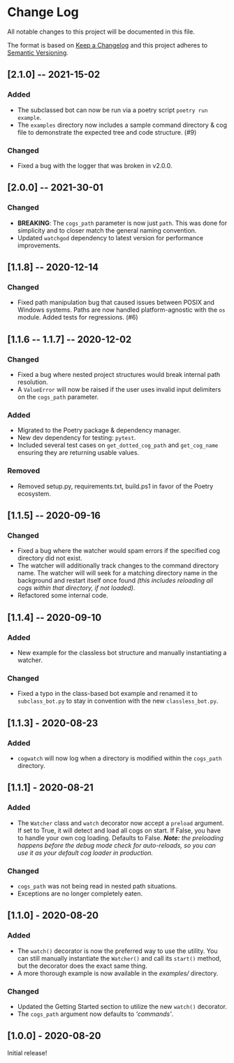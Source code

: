# Change Log
All notable changes to this project will be documented in this file.
 
The format is based on [Keep a Changelog](http://keepachangelog.com/)
and this project adheres to [Semantic Versioning](http://semver.org/).

## [2.1.0] -- 2021-15-02

### Added
- The subclassed bot can now be run via a poetry script `poetry run example`.
- The `examples` directory now includes a sample command directory & cog file to 
  demonstrate the expected tree and code structure. (#9)
  
### Changed
- Fixed a bug with the logger that was broken in v2.0.0.


## [2.0.0] -- 2021-30-01

### Changed
- **BREAKING**: The `cogs_path` parameter is now just `path`. This was done for simplicity and to
  closer match the general naming convention.
- Updated `watchgod` dependency to latest version for performance improvements.

## [1.1.8] -- 2020-12-14

### Changed
- Fixed path manipulation bug that caused issues between POSIX and Windows systems. Paths
  are now handled platform-agnostic with the `os` module. Added tests for regressions. (#6)

## [1.1.6 -- 1.1.7] -- 2020-12-02

### Changed
- Fixed a bug where nested project structures would break internal path resolution.
- A `ValueError` will now be raised if the user uses invalid input delimiters on
the `cogs_path` parameter.

### Added
- Migrated to the Poetry package & dependency manager.
- New dev dependency for testing: `pytest`.
- Included several test cases on `get_dotted_cog_path` and `get_cog_name`
ensuring they are returning usable values.

### Removed
- Removed setup.py, requirements.txt, build.ps1 in favor of the Poetry ecosystem.

## [1.1.5] -- 2020-09-16

### Changed
- Fixed a bug where the watcher would spam errors if the specified cog directory did not exist.
- The watcher will additionally track changes to the command directory name. The watcher will 
will seek for a matching directory name in the background and restart itself once found *(this includes
reloading all cogs within that directory, if not loaded)*.
- Refactored some internal code.

## [1.1.4] -- 2020-09-10

### Added
- New example for the classless bot structure and manually instantiating a watcher.


### Changed
- Fixed a typo in the class-based bot example and renamed it to `subclass_bot.py` to stay in convention with
the new `classless_bot.py`. 


## [1.1.3] - 2020-08-23

### Added
- `cogwatch` will now log when a directory is modified within the `cogs_path` directory.

## [1.1.1] - 2020-08-21

### Added
- The `Watcher` class and `watch` decorator now accept a `preload`
argument. If set to True, it will detect and load all cogs on start.
If False, you have to handle your own cog loading. Defaults to False. 
***Note:** the preloading happens before the debug mode check for auto-reloads,
so you can use it as your default cog loader in production.*

### Changed
- `cogs_path` was not being read in nested path situations.
- Exceptions are no longer completely eaten.

## [1.1.0] - 2020-08-20

### Added
- The `watch()` decorator is now the preferred way to use the utility. 
You can still manually instantiate the `Watcher()` and call its `start()`
method, but the decorator does the exact same thing.
- A more thorough example is now available in the *examples/* directory.

### Changed
- Updated the Getting Started section to utilize the new `watch()`
decorator.
- The `cogs_path` argument now defaults to *'commands'*.

## [1.0.0] - 2020-08-20

Initial release!
